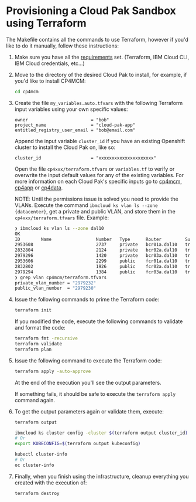 # Provisioning a Cloud Pak Sandbox using Terraform

The Makefile contains all the commands to use Terraform, however if you'd like to do it manually, follow these instructions:

1. Make sure you have all the [requirements](./README.md#requirements) set. (Terraform, IBM Cloud CLI, IBM Cloud credentials, etc...)

2. Move to the directory of the desired Cloud Pak to install, for example, if you'd like to install CP4MCM:

   ```bash
   cd cp4mcm
   ```

3. Create the file `my_variables.auto.tfvars` with the following Terraform input variables using your own specific values:

   ```hcl
   owner                        = "bob"
   project_name                 = "cloud-pak-app"
   entitled_registry_user_email = "bob@email.com"
   ```

   Append the input variable `cluster_id` if you have an existing Openshift cluster to install the Cloud Pak on, like so:

   ```hcl
   cluster_id                   = "xxxxxxxxxxxxxxxxxxxxx"
   ```

   Open the file `cp4xxx/terraform.tfvars` or `variables.tf` to verify or overwrite the input default values for any of the existing variables. For more information on each Cloud Pak's specific inputs go to [cp4mcm](cp4mcm/README.md), [cp4app](cp4app/README.md) or [cp4data](cp4data/README.md).

   NOTE: Until the permissions issue is solved you need to provide the VLANs. Execute the command `ibmcloud ks vlan ls --zone {datacenter}`, get a private and public VLAN, and store them in the `cp4xxx/terraform.tfvars` file. Example:

   ```bash
   ❯ ibmcloud ks vlan ls --zone dal10
   OK
   ID        Name                 Number   Type      Router         Supports Virtual Workers
   2953608                        2737     private   bcr01a.dal10   true
   2832804                        2124     private   bcr02a.dal10   true
   2979296                        1420     private   bcr03a.dal10   true
   2953606                        2299     public    fcr01a.dal10   true
   2832802                        1926     public    fcr02a.dal10   true
   2979294                        1384     public    fcr03a.dal10   true
   ❯ grep vlan cp4mcm/terraform.tfvars
   private_vlan_number = "2979232"
   public_vlan_number  = "2979230"
   ```

4. Issue the following commands to prime the Terraform code:

   ```bash
   terraform init
   ```

   If you modified the code, execute the following commands to validate and format the code:

   ```bash
   terraform fmt -recursive
   terraform validate
   terraform plan
   ```

5. Issue the following command to execute the Terraform code:

   ```bash
   terraform apply -auto-approve
   ```

   At the end of the execution you'll see the output parameters.

   If something fails, it should be safe to execute the `terraform apply` command again.

6. To get the output parameters again or validate them, execute:

   ```bash
   terraform output

   ibmcloud ks cluster config -cluster $(terraform output cluster_id)
   # Or
   export KUBECONFIG=$(terraform output kubeconfig)

   kubectl cluster-info
   # Or
   oc cluster-info
   ```

7. Finally, when you finish using the infrastructure, cleanup everything you created with the execution of:

   ```bash
   terraform destroy
   ```

